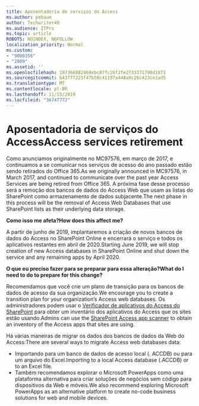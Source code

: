 ```yaml
---
title: Aposentadoria de serviços do Access
ms.author: pebaum
author: Techwriter40
ms.audience: ITPro
ms.topic: article
ROBOTS: NOINDEX, NOFOLLOW
localization_priority: Normal
ms.custom:
- "9000356"
- "2009"
ms.assetid: ''
ms.openlocfilehash: 197366882468ebc87fc26f2fe2733371790d1871
ms.sourcegitcommit: b43f77221f47b50c41197a448a9c26c423ce1ad5
ms.translationtype: MT
ms.contentlocale: pt-BR
ms.lasthandoff: 11/15/2019
ms.locfileid: "36747772"
---
```

# <a name="access-services-retirement"></a><span data-ttu-id="0ae5e-102">Aposentadoria de serviços do Access</span><span class="sxs-lookup"><span data-stu-id="0ae5e-102">Access services retirement</span></span>

<span data-ttu-id="0ae5e-103">Como anunciamos originalmente no MC97576, em março de 2017, e continuamos a se comunicar nos serviços de acesso do ano passado estão sendo retirados do Office 365.</span><span class="sxs-lookup"><span data-stu-id="0ae5e-103">As we originally announced in MC97576, in March 2017, and continued to communicate over the past year Access Services are being retired from Office 365.</span></span> <span data-ttu-id="0ae5e-104">A próxima fase desse processo será a remoção dos bancos de dados do Access Web que usam as listas do SharePoint como armazenamento de dados subjacente.</span><span class="sxs-lookup"><span data-stu-id="0ae5e-104">The next phase in this process will be the removal of Access Web Databases that use SharePoint lists as their underlying data storage.</span></span>

<span data-ttu-id="0ae5e-105">**Como isso me afeta?**</span><span class="sxs-lookup"><span data-stu-id="0ae5e-105">**How does this affect me?**</span></span>

<span data-ttu-id="0ae5e-106">A partir de junho de 2019, implantaremos a criação de novos bancos de dados do Access no SharePoint Online e encerrará o serviço e todos os aplicativos restantes em abril de 2020.</span><span class="sxs-lookup"><span data-stu-id="0ae5e-106">Starting June 2019, we will stop creation of new Access databases in SharePoint Online and shut down the service and any remaining apps by April 2020.</span></span>

<span data-ttu-id="0ae5e-107">**O que eu preciso fazer para se preparar para essa alteração?**</span><span class="sxs-lookup"><span data-stu-id="0ae5e-107">**What do I need to do to prepare for this change?**</span></span>

<span data-ttu-id="0ae5e-108">Recomendamos que você crie um plano de transição para os bancos de dados de acesso da sua organização.</span><span class="sxs-lookup"><span data-stu-id="0ae5e-108">We encourage you to create a transition plan for your organization’s Access web databases.</span></span> <span data-ttu-id="0ae5e-109">Os administradores podem usar o [Verificador de aplicativos do Access do SharePoint](https://github.com/SharePoint/PnP-Tools/tree/master/Solutions/SharePoint.AccessApp.Scanner) para obter um inventário dos aplicativos do Access que os sites estão usando.</span><span class="sxs-lookup"><span data-stu-id="0ae5e-109">Admins can use the [SharePoint Access app scanner](https://github.com/SharePoint/PnP-Tools/tree/master/Solutions/SharePoint.AccessApp.Scanner) to obtain an inventory of the Access apps that sites are using.</span></span>

<span data-ttu-id="0ae5e-110">Há várias maneiras de migrar os dados dos bancos de dados da Web do Access:</span><span class="sxs-lookup"><span data-stu-id="0ae5e-110">There are several ways to migrate Access web databases data:</span></span>

- <span data-ttu-id="0ae5e-111">Importando para um banco de dados de acesso local (. ACCDB) ou para um arquivo do Excel.</span><span class="sxs-lookup"><span data-stu-id="0ae5e-111">Importing to a local Access database (.ACCDB) or to an Excel file.</span></span>
- <span data-ttu-id="0ae5e-112">Também recomendamos explorar o Microsoft PowerApps como uma plataforma alternativa para criar soluções de negócios sem código para dispositivos da Web e móveis.</span><span class="sxs-lookup"><span data-stu-id="0ae5e-112">We also recommend exploring Microsoft PowerApps as an alternative platform to create no-code business solutions for web and mobile devices.</span></span>